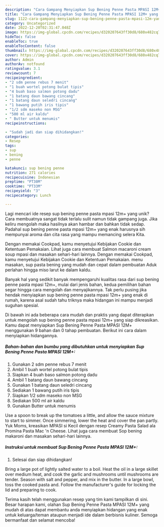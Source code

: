 ```yaml
---
description: "Cara Gampang Menyiapkan Sup Bening Penne Pasta MPASI 12M+ yang Mantap"
title: "Cara Gampang Menyiapkan Sup Bening Penne Pasta MPASI 12M+ yang Mantap"
slug: 1122-cara-gampang-menyiapkan-sup-bening-penne-pasta-mpasi-12m-yang-mantap
category: Uncategorized
date: 2022-12-20T02:31:47.048Z
image: https://img-global.cpcdn.com/recipes/d320207643ff30d8/680x482cq70/sup-bening-penne-pasta-mpasi-12m-foto-resep-utama.jpg
hideToc: false
enableToc: true
enableTocContent: false
thumbnail: https://img-global.cpcdn.com/recipes/d320207643ff30d8/680x482cq70/sup-bening-penne-pasta-mpasi-12m-foto-resep-utama.jpg
cover: https://img-global.cpcdn.com/recipes/d320207643ff30d8/680x482cq70/sup-bening-penne-pasta-mpasi-12m-foto-resep-utama.jpg
author: Admin
authorAv: notfound
ratingvalue: 3.1
reviewcount: 7
recipeingredient:
- "2 sdm penne rebus 7 menit"
- "1 buah wortel potong bulat tipis"
- "4 buah baso salmon potong dadu"
- "1 batang daun bawang cincang"
- "1 batang daun seledri cincang"
- "1 bawang putih iris tipis"
- "1/2 sdm maseko non MSG"
- "500 ml air kaldu"
- " Butter untuk menumis"
recipeinstructions:

- "Sudah jadi dan siap dihidangkan!"
categories:
- Resep
tags:
- sup
- bening
- penne

katakunci: sup bening penne 
nutrition: 271 calories
recipecuisine: Indonesian
preptime: "PT30M"
cooktime: "PT33M"
recipeyield: "3"
recipecategory: Lunch

---
```





Lagi mencari ide resep sup bening penne pasta mpasi 12m+ yang unik? Cara membuatnya sangat tidak terlalu sulit namun tidak gampang juga. Jika keliru mengolah maka hasilnya akan hambar dan bahkan tidak sedap. Padahal sup bening penne pasta mpasi 12m+ yang enak harusnya sih mempunyai aroma dan cita rasa yang mampu memancing selera Kita.





Dengan memakai Cookpad, kamu menyetujui Kebijakan Cookie dan Ketentuan Pemakaian. Lihat juga cara membuat Salmon macaroni cream soup mpasi dan masakan sehari-hari lainnya. Dengan memakai Cookpad, kamu menyetujui Kebijakan Cookie dan Ketentuan Pemakaian. menu masakan, sup pasta bening yang mudah dan cepat dalam pembuatan Aduk perlahan hingga miso larut ke dalam kaldu.

Banyak hal yang sedikit banyak mempengaruhi kualitas rasa dari sup bening penne pasta mpasi 12m+, mulai dari jenis bahan, kedua pemilihan bahan segar hingga cara mengolah dan menyajikannya. Tak perlu pusing jika hendak menyiapkan sup bening penne pasta mpasi 12m+ yang enak di rumah, karena asal sudah tahu triknya maka hidangan ini mampu menjadi suguhan spesial.






Di bawah ini ada beberapa cara mudah dan praktis yang dapat diterapkan untuk mengolah sup bening penne pasta mpasi 12m+ yang siap dikreasikan. Kamu dapat menyiapkan Sup Bening Penne Pasta MPASI 12M+ menggunakan 9 bahan dan 0 tahap pembuatan. Berikut ini cara dalam menyiapkan hidangannya.

<!--inarticleads1-->

##### Bahan-bahan dan bumbu yang dibutuhkan untuk menyiapkan Sup Bening Penne Pasta MPASI 12M+:

1. Gunakan 2 sdm penne rebus 7 menit
1. Ambil 1 buah wortel potong bulat tipis
1. Siapkan 4 buah baso salmon potong dadu
1. Ambil 1 batang daun bawang cincang
1. Gunakan 1 batang daun seledri cincang
1. Sediakan 1 bawang putih iris tipis
1. Siapkan 1/2 sdm maseko non MSG
1. Sediakan 500 ml air kaldu
1. Gunakan  Butter untuk menumis


Use a spoon to break up the tomatoes a little, and allow the sauce mixture to start to simmer. Once simmering, lower the heat and cover the pan partly. Yuk Moms, kreasikan MPASI si Kecil dengan resep Creamy Pasta Salad ala Promina Pasta Mac &#39;n Cheese. Lihat juga cara membuat Sop bening makaroni dan masakan sehari-hari lainnya. 

<!--inarticleads2-->

##### Instruksi untuk membuat Sup Bening Penne Pasta MPASI 12M+:


1. Selesai dan siap dihidangkan!

Bring a large pot of lightly salted water to a boil. Heat the oil in a large skillet over medium heat, and cook the garlic and mushrooms until mushrooms are tender. Season with salt and pepper, and mix in the butter. In a large bowl, toss the cooked pasta and. Follow the manufacturer&#39;s guide for locking the lid and preparing to cook. 

Terima kasih telah menggunakan resep yang tim kami tampilkan di sini. Besar harapan kami, olahan Sup Bening Penne Pasta MPASI 12M+ yang mudah di atas dapat membantu anda menyiapkan hidangan yang enak untuk keluarga/teman ataupun menjadi ide dalam berbisnis kuliner. Semoga bermanfaat dan selamat mencoba!
